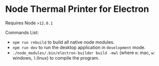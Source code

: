 # Node Thermal Printer for Electron

Requires Node `>12.0.1`

Commands List:
- `npm run rebuild` to build all native node modules.
- `npm run dev` to run the desktop application in `development` mode.
- `./node_modules/.bin/electron-builder build -mwl` (where `m`: mac, `w`: windows, `l`:linux) to compile the program.